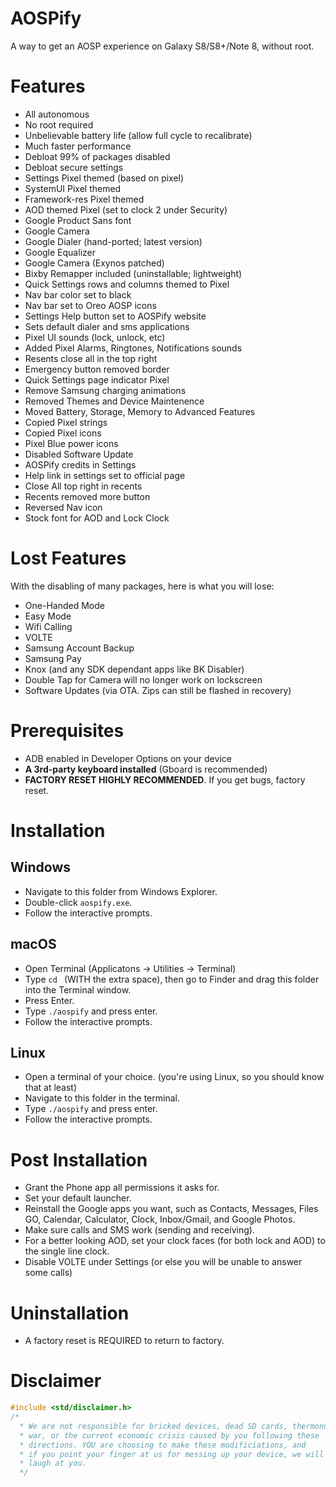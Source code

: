 # AOSPify
A way to get an AOSP experience on Galaxy S8/S8+/Note 8, without root.

# Features
  - All autonomous
  - No root required
  - Unbelievable battery life (allow full cycle to recalibrate)
  - Much faster performance
  - Debloat 99% of packages disabled
  - Debloat secure settings
  - Settings Pixel themed (based on pixel)
  - SystemUI Pixel themed
  - Framework-res Pixel themed
  - AOD themed Pixel (set to clock 2 under Security)
  - Google Product Sans font
  - Google Camera
  - Google Dialer (hand-ported; latest version)
  - Google Equalizer
  - Google Camera (Exynos patched)
  - Bixby Remapper included (uninstallable; lightweight)
  - Quick Settings rows and columns themed to Pixel
  - Nav bar color set to black
  - Nav bar set to Oreo AOSP icons
  - Settings Help button set to AOSPify website
  - Sets default dialer and sms applications
  - Pixel UI sounds (lock, unlock, etc)
  - Added Pixel Alarms, Ringtones, Notifications sounds
  - Resents close all in the top right
  - Emergency button removed border
  - Quick Settings page indicator Pixel
  - Remove Samsung charging animations
  - Removed Themes and Device Maintenence
  - Moved Battery, Storage, Memory to Advanced Features
  - Copied Pixel strings
  - Copied Pixel icons
  - Pixel Blue power icons
  - Disabled Software Update
  - AOSPify credits in Settings
  - Help link in settings set to official page
  - Close All top right in recents
  - Recents removed more button
  - Reversed Nav icon
  - Stock font for AOD and Lock Clock

# Lost Features
With the disabling of many packages, here is what you will lose:
  - One-Handed Mode
  - Easy Mode
  - Wifi Calling
  - VOLTE
  - Samsung Account Backup
  - Samsung Pay
  - Knox (and any SDK dependant apps like BK Disabler)
  - Double Tap for Camera will no longer work on lockscreen
  - Software Updates (via OTA. Zips can still be flashed in recovery)

# Prerequisites
  - ADB enabled in Developer Options on your device
  - **A 3rd-party keyboard installed** (Gboard is recommended)
  - **FACTORY RESET HIGHLY RECOMMENDED**. If you get bugs, factory reset.

# Installation
## Windows
  - Navigate to this folder from Windows Explorer.
  - Double-click `aospify.exe`.
  - Follow the interactive prompts.

## macOS
  - Open Terminal (Applicatons -> Utilities -> Terminal)
  - Type `cd ` (WITH the extra space), then go to Finder and drag this folder into the Terminal window.
  - Press Enter.
  - Type `./aospify` and press enter.
  - Follow the interactive prompts.

## Linux
  - Open a terminal of your choice. (you're using Linux, so you should know that at least)
  - Navigate to this folder in the terminal.
  - Type `./aospify` and press enter.
  - Follow the interactive prompts.

# Post Installation
  - Grant the Phone app all permissions it asks for.
  - Set your default launcher.
  - Reinstall the Google apps you want, such as Contacts, Messages, Files GO, Calendar, Calculator, Clock, Inbox/Gmail, and Google Photos.
  - Make sure calls and SMS work (sending and receiving).
  - For a better looking AOD, set your clock faces (for both lock and AOD) to the single line clock.
  - Disable VOLTE under Settings (or else you will be unable to answer some calls)

# Uninstallation
  - A factory reset is REQUIRED to return to factory.

# Disclaimer
```cpp
#include <std/disclaimer.h>
/*
  * We are not responsible for bricked devices, dead SD cards, thermonuclear
  * war, or the current economic crisis caused by you following these
  * directions. YOU are choosing to make these modificiations, and
  * if you point your finger at us for messing up your device, we will
  * laugh at you.
  */
```
